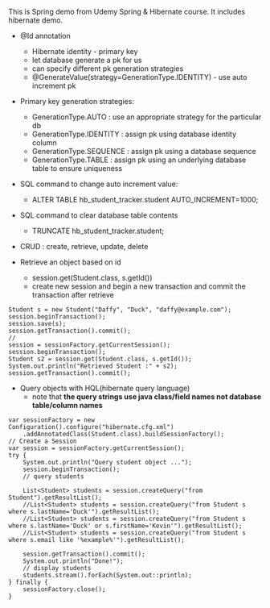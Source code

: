 This is Spring demo from Udemy Spring & Hibernate course. It includes hibernate  demo.

- @Id annotation 
	- Hibernate identity - primary key
	- let database generate a pk for us
	- can specify different pk generation strategies
	- @GenerateValue(strategy=GenerationType.IDENTITY) - use auto increment pk

- Primary key generation strategies:
	- GenerationType.AUTO : use an appropriate strategy for the particular db
	- GenerationType.IDENTITY : assign pk using database identity column
	- GenerationType.SEQUENCE : assign pk using a database sequence
	- GenerationType.TABLE : assign pk using an underlying database table to ensure uniqueness


- SQL command to change auto increment value:
	- ALTER TABLE hb_student_tracker.student AUTO_INCREMENT=1000;

- SQL command to clear database table contents
	- TRUNCATE hb_student_tracker.student;

- CRUD : create, retrieve, update, delete

- Retrieve an object based on id 
	- session.get(Student.class, s.getId())
	- create new session and begin a new transaction and commit the transaction after retrieve
```
Student s = new Student("Daffy", "Duck", "daffy@example.com");
session.beginTransaction();
session.save(s);
session.getTransaction().commit();
//
session = sessionFactory.getCurrentSession();
session.beginTransaction();
Student s2 = session.get(Student.class, s.getId());
System.out.println("Retrieved Student :" + s2);
session.getTransaction().commit();
```
- Query objects with HQL(hibernate query language)
	- note that **the query strings use java class/field names not database table/column names**

```
var sessionFactory = new Configuration().configure("hibernate.cfg.xml")
	.addAnnotatedClass(Student.class).buildSessionFactory();
// Create a Session
var session = sessionFactory.getCurrentSession();
try {
	System.out.println("Query student object ...");
	session.beginTransaction();
	// query students

	List<Student> students = session.createQuery("from Student").getResultList();
	//List<Student> students = session.createQuery("from Student s where s.lastName='Duck'").getResultList();
	//List<Student> students = session.createQuery("from Student s where s.lastName='Duck' or s.firstName='Kevin'").getResultList();
	//List<Student> students = session.createQuery("from Student s where s.email like '%example%'").getResultList();

	session.getTransaction().commit();
	System.out.println("Done!");
	// display students
	students.stream().forEach(System.out::println);
} finally {
	sessionFactory.close();
}
```